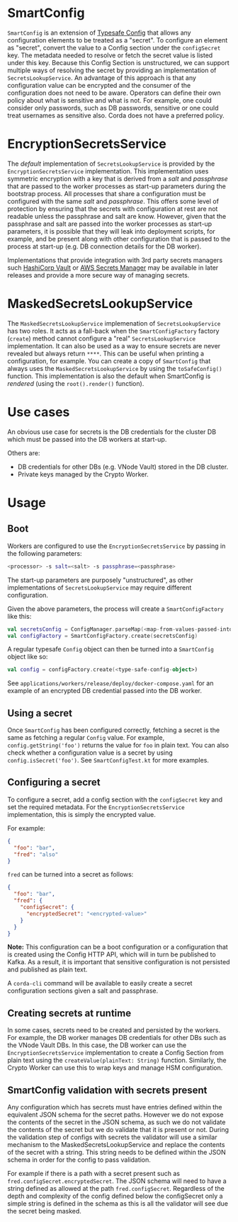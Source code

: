 # SmartConfig

`SmartConfig` is an extension of [Typesafe Config](https://github.com/lightbend/config) that allows any configuration
elements to be treated as a "secret".
To configure an element as "secret", convert the value to a Config section under the `configSecret` key. The metadata needed to resolve or fetch the secret value is listed under this key.
Because this Config Section is unstructured, we can support multiple ways of resolving the secret by
providing an implementation of `SecretsLookupService`.
An advantage of this approach is that any configuration value can be encrypted and the consumer of the
configuration does not need to be aware. Operators can define their own policy about what is 
sensitive and what is not. For example, one could consider only passwords, such as DB passwords, 
sensitive or one could treat usernames as sensitive also. Corda does not have a preferred policy.

# EncryptionSecretsService

The _default_ implementation of `SecretsLookupService` is provided by the `EncryptionSecretsService` implementation.
This implementation uses symmetric encryption with a key that is derived from a _salt_ and _passphrase_ that are passed
to the worker processes as start-up parameters during the bootstrap process.
All processes that share a configuration must be configured with the same _salt_ and _passphrase_.
This offers some level of protection by ensuring that the secrets with configuration at rest are not readable unless the 
passphrase and salt are know. 
However, given that the passphrase and salt are passed into the worker processes as start-up parameters, it is possible
that they will leak into deployment scripts, for example, and be present along with other configuration that is passed
to the process at start-up (e.g. DB connection details for the DB worker).

Implementations that provide integration with 3rd party secrets managers such 
[HashiCorp Vault](https://www.vaultproject.io/) or [AWS Secrets Manager](https://aws.amazon.com/secrets-manager/)
may be available in later releases and provide a more secure way of managing secrets.

# MaskedSecretsLookupService

The `MaskedSecretsLookupService` implemenation of `SecretsLookupService` has two roles. It acts as a fall-back when 
the `SmartConfigFactory` factory (`create`) method cannot configure a "real" `SecretsLookupService` implementation.
It can also be used as a way to ensure secrets are never revealed but always return `****`. This can be useful when
printing a configuration, for example.
You can create a copy of `SmartConfig` that always uses the `MaskedSecretsLookupService` by using the `toSafeConfig()` 
function.
This implementation is also the default when SmartConfig is _rendered_ (using the `root().render()` function).

# Use cases

An obvious use case for secrets is the DB credentials for the cluster DB which must be passed into the DB
workers at start-up.

Others are:

- DB credentials for other DBs (e.g. VNode Vault) stored in the DB cluster.
- Private keys managed by the Crypto Worker.

# Usage

## Boot

Workers are configured to use the `EncryptionSecretsService` by passing in the following parameters:

```bash
<processor> -s salt=<salt> -s passphrase=<passphrase>
```

The start-up parameters are purposely "unstructured", as other implementations of `SecretsLookupService` may require 
different configuration.

Given the above parameters, the process will create a `SmartConfigFactory` like this:

```kotlin
val secretsConfig = ConfigManager.parseMap(<map-from-values-passed-into-the-s-startup-parameter>)
val configFactory = SmartConfigFactory.create(secretsConfig)
```

A regular typesafe `Config` object can then be turned into a `SmartConfig` object like so:

```kotlin
val config = configFactory.create(<type-safe-config-object>)
```

See `applications/workers/release/deploy/docker-compose.yaml` for an example of an encrypted DB credential passed into
the DB worker.

## Using a secret

Once `SmartConfig` has been configured correctly, fetching a secret is the same as fetching a regular `Config`
value. For example, `config.getString('foo')` returns the value for `foo` in plain text. 
You can also check whether a configuration value is a secret by using `config.isSecret('foo')`.
See `SmartConfigTest.kt` for more examples.

## Configuring a secret

To configure a secret, add a config section with the `configSecret` key and set the 
required metadata.
For the `EncryptionSecretsService` implementation, this is simply the encrypted value. 

For example:

```json
{
  "foo": "bar",
  "fred": "also"
}
```

`fred` can be turned into a secret as follows:

```json
{
  "foo": "bar",
  "fred": {
    "configSecret": {
      "encryptedSecret": "<encrypted-value>"
    } 
  }
}
```

**Note:** This configuration can be a boot configuration or a configuration that is created using the Config
HTTP API, which will in turn be published to Kafka. As a result, it is important that sensitive configuration is not
persisted and published as plain text.

A `corda-cli` command will be available to easily create a secret configuration sections given a salt and passphrase.

## Creating secrets at runtime

In some cases, secrets need to be created and persisted by the workers. For example, the DB worker manages DB credentials for other DBs such as the VNode Vault DBs. In this case, the DB worker can use the `EncryptionSecretsService` implementation to create a Config Section from plain text using the 
`createValue(plainText: String)` function. Similarly, the Crypto Worker can use this to wrap keys and manage HSM configuration.

## SmartConfig validation with secrets present

Any configuration which has secrets must have entries defined within the equivalent JSON schema for the secret paths. However we do not expose the contents of the secret in the JSON schema, as such we do not validate the contents of the secret but we do validate that it is present or not. During the validation step of configs with secrets the validator will use a similar mechanism to the MaskedSecretsLookupService and replace the contents of the secret with a string. This string needs to be defined within the JSON schema in order for the config to pass validation. 

For example if there is a path with a secret present such as `fred.configSecret.encryptedSecret`. The JSON schema will need to have a string defined as allowed at the path `fred.configSecret`. Regardless of the depth and complexity of the config defined below the configSecret only a simple string is defined in the schema as this is all the validator will see due the secret being masked.
